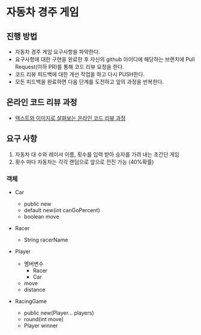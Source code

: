 # 자동차 경주 게임
## 진행 방법
* 자동차 경주 게임 요구사항을 파악한다.
* 요구사항에 대한 구현을 완료한 후 자신의 github 아이디에 해당하는 브랜치에 Pull Request(이하 PR)를 통해 코드 리뷰 요청을 한다.
* 코드 리뷰 피드백에 대한 개선 작업을 하고 다시 PUSH한다.
* 모든 피드백을 완료하면 다음 단계를 도전하고 앞의 과정을 반복한다.

## 온라인 코드 리뷰 과정
* [텍스트와 이미지로 살펴보는 온라인 코드 리뷰 과정](https://github.com/next-step/nextstep-docs/tree/master/codereview)

## 요구 사항

1. 자동차 대 수와 레이서 이름, 횟수를 입력 받아 승자를 가려 내는 초간단 게임
2. 횟수 마다 자동차는 각각 랜덤으로 앞으로 전진 가능 (40%확률)

### 객체

- Car
  - public new
  - default new(int canGoPercent)
  - boolean move

- Racer
  - String racerName

- Player
  - 멤버변수
    - Racer
    - Car
  - move
  - distance

- RacingGame
  - public new(Player... players)
  - round(int move)
  - Player winner
